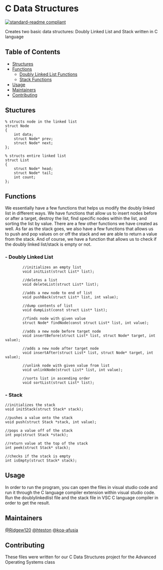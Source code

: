 # C Data Structures
[![standard-readme compliant](https://img.shields.io/badge/readme%20style-standard-brightgreen.svg?style=flat-square)](https://github.com/RichardLitt/standard-readme)

Creates two basic data structures: Doubly Linked List and Stack written in C language

## Table of Contents
- [Structures](#structures)
- [Functions](#functions)
     - [Doubly Linked List Functions](##doublylinkedlistfunctions)
     - [Stack Functions](##stackfunctions)
- [Usage](#usage)
- [Maintainers](#maintainers)
- [Contributing](#contributing)

## Stuctures
```
% structs node in the linked list
struct Node 
{
    int data;
    struct Node* prev;
    struct Node* next;
};

% structs entire linked list
struct List 
{
    struct Node* head;
    struct Node* tail;
    int count;
};
```

## Functions
We essentially have a few functions that helps us modify the doubly linked list in different ways. We have functions that allow us to insert nodes before or after a target, destroy the list, find specific nodes within the list, and sorting the list by value. There are a few other functions we have created as well. As far as the stack goes, we also have a few functions that allows us to push and pop values on or off the stack and we are able to return a value from the stack. And of course, we have a function that allows us to check if the doubly linked list/stack is empty or not.

### - Doubly Linked List
```    
        //initializes an empty list
        void initList(struct List* list);

        //deletes a list
        void deleteList(struct List* list);

        //adds a new node to end of list
        void pushBack(struct List* list, int value);

        //dump contents of list
        void dumpList(const struct List* list);

        //finds node with given value
        struct Node* findNode(const struct List* list, int value);

        //adds a new node before target node
        void insertBefore(struct List* list, struct Node* target, int value);

        //adds a new node after target node
        void insertAfter(struct List* list, struct Node* target, int value);

        //unlink node with given value from list
        void unlinkNode(struct List* list, int value);

        //sorts list in ascending order
        void sortList(struct List* list);

```

### - Stack
```
//initializes the stack 
void initStack(struct Stack* stack);

//pushes a value onto the stack
void push(struct Stack *stack, int value);

//pops a value off of the stack
int pop(struct Stack *stack);

//return value at the top of the stack
int peek(struct Stack* stack);

//checks if the stack is empty
int isEmpty(struct Stack* stack);
```

## Usage
In order to run the program, you can open the files in visual studio code and run it through the C language compiler extension within visual studio code. Run the doublylinkedlist file and the stack file in VSC C language compiler in order to get the result.


## Maintainers
[@Ridgew120](https://github.com/Ridgew120)
[@hteston](https://github.com/hteston)
[@koa-afusia](https://github.com/koa-afusia)

## Contributing
These files were written for our C Data Structures project for the Advanced Operating Systems class

